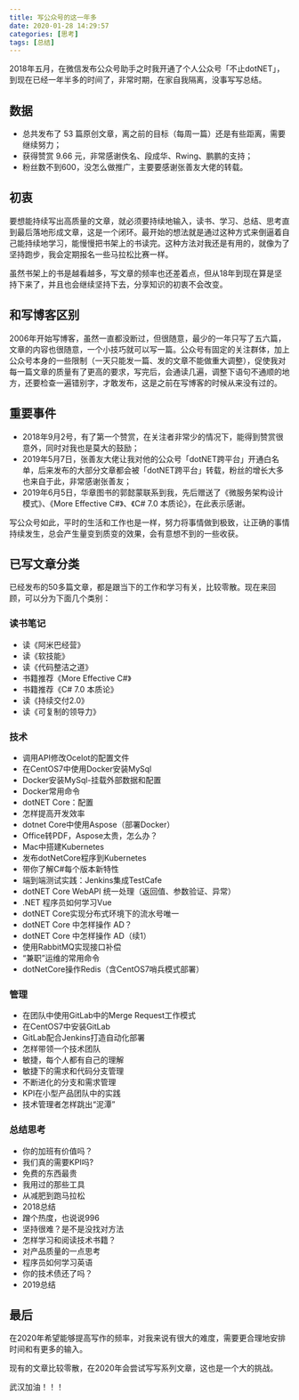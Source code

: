 ```yaml
---
title: 写公众号的这一年多
date: 2020-01-28 14:29:57
categories: [思考]
tags: [总结]
---
```


2018年五月，在微信发布公众号助手之时我开通了个人公众号「不止dotNET」，到现在已经一年半多的时间了，非常时期，在家自我隔离，没事写写总结。

<!--more-->

## 数据

* 总共发布了 53 篇原创文章，离之前的目标（每周一篇）还是有些距离，需要继续努力；
* 获得赞赏 9.66 元，非常感谢佚名、段成华、Rwing、鹏鹏的支持；
* 粉丝数不到600，没怎么做推广，主要要感谢张善友大佬的转载。

## 初衷

要想能持续写出高质量的文章，就必须要持续地输入，读书、学习、总结、思考直到最后落地形成文章，这是一个闭环。最开始的想法就是通过这种方式来倒逼着自己能持续地学习，能慢慢把书架上的书读完。这种方法对我还是有用的，就像为了坚持跑步，我会定期报名一些马拉松比赛一样。

虽然书架上的书是越看越多，写文章的频率也还差着点，但从18年到现在算是坚持下来了，并且也会继续坚持下去，分享知识的初衷不会改变。

## 和写博客区别

2006年开始写博客，虽然一直都没断过，但很随意，最少的一年只写了五六篇，文章的内容也很随意，一个小技巧就可以写一篇。公众号有固定的关注群体，加上公众号本身的一些限制（一天只能发一篇、发的文章不能做重大调整），促使我对每一篇文章的质量有了更高的要求，写完后，会通读几遍，调整下语句不通顺的地方，还要检查一遍错别字，才敢发布，这是之前在写博客的时候从来没有过的。

## 重要事件

* 2018年9月2号，有了第一个赞赏，在关注者非常少的情况下，能得到赞赏很意外，同时对我也是莫大的鼓励；
* 2019年5月7日，张善友大佬让我对他的公众号「dotNET跨平台」开通白名单，后来发布的大部分文章都会被「dotNET跨平台」转载，粉丝的增长大多也来自于此，非常感谢张善友；
* 2019年6月5日，华章图书的郭懿蒙联系到我，先后赠送了《微服务架构设计模式》、《More Effective C#》、《C# 7.0 本质论》，在此表示感谢。

写公众号如此，平时的生活和工作也是一样，努力将事情做到极致，让正确的事情持续发生，总会产生量变到质变的效果，会有意想不到的一些收获。

## 已写文章分类

已经发布的50多篇文章，都是跟当下的工作和学习有关，比较零散。现在来回顾，可以分为下面几个类别：

### 读书笔记

* 读《阿米巴经营》
* 读《软技能》
* 读《代码整洁之道》
* 书籍推荐《More Effective C#》
* 书籍推荐《C# 7.0 本质论》
* 读《持续交付2.0》
* 读《可复制的领导力》

### 技术

* 调用API修改Ocelot的配置文件
* 在CentOS7中使用Docker安装MySql
* Docker安装MySql-挂载外部数据和配置
* Docker常用命令
* dotNET Core：配置
* 怎样提高开发效率
* dotnet Core中使用Aspose（部署Docker）
* Office转PDF，Aspose太贵，怎么办？
* Mac中搭建Kubernetes
* 发布dotNetCore程序到Kubernetes
* 带你了解C#每个版本新特性
* 端到端测试实践：Jenkins集成TestCafe
* dotNET Core WebAPI 统一处理（返回值、参数验证、异常）
* .NET 程序员如何学习Vue
* dotNET Core实现分布式环境下的流水号唯一
* dotNET Core 中怎样操作 AD？
* dotNET Core 中怎样操作 AD（续1）
* 使用RabbitMQ实现接口补偿
* “兼职”运维的常用命令
* dotNetCore操作Redis（含CentOS7哨兵模式部署）

### 管理

* 在团队中使用GitLab中的Merge Request工作模式
* 在CentOS7中安装GitLab
* GitLab配合Jenkins打造自动化部署
* 怎样带领一个技术团队
* 敏捷，每个人都有自己的理解
* 敏捷下的需求和代码分支管理
* 不断进化的分支和需求管理
* KPI在小型产品团队中的实践
* 技术管理者怎样跳出“泥潭”

### 总结思考

* 你的加班有价值吗？
* 我们真的需要KPI吗?
* 免费的东西最贵
* 我用过的那些工具
* 从减肥到跑马拉松
* 2018总结
* 蹭个热度，也说说996
* 坚持很难？是不是没找对方法
* 怎样学习和阅读技术书籍？
* 对产品质量的一点思考
* 程序员如何学习英语
* 你的技术债还了吗？
* 2019总结

## 最后

在2020年希望能够提高写作的频率，对我来说有很大的难度，需要更合理地安排时间和有更多的输入。

现有的文章比较零散，在2020年会尝试写写系列文章，这也是一个大的挑战。

武汉加油！！！


